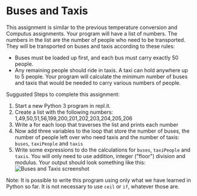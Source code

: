 Buses and Taxis
===============
This assignment is similar to the previous temperature conversion and Computus assignments. Your program will have a list of numbers. The numbers in the list are the number of people who need to be transported. They will be transported on buses and taxis according to these rules:
+ Buses must be loaded up first, and each bus must carry exactly 50 people.
+ Any remaining people should ride in taxis. A taxi can hold anywhere up to 5 people.
Your program will calculate the minimum number of buses and taxis that would be needed to carry various numbers of people.

Suggusted Steps to complete this assignment:
 
1. Start a new Python 3 program in repl.it. 
2. Create a list with the following numbers: 1,49,50,51,56,199,200,201,202,203,204,205,206
3. Write a for each loop that traverses the list and prints each number
4. Now add three variables to the loop that store the number of buses, the number of people left over who need taxis and the number of taxis: `buses`, `taxiPeople` and `taxis`
5. Write some expressions to do the calculations for `buses`, `taxiPeople` and `taxis`. You will only need to use addition, integer ("floor") division and modulus.
Your output should look something like this:   
![Buses and Taxis screenshot](BusesAndTaxis.png)

Note: It is possible to write this program using only what we have learned in Python so far. It is not necessary to use `ceil` or `if`, whatever those are.
